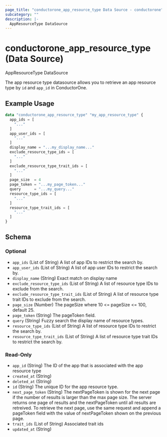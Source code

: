 ```yaml
---
page_title: "conductorone_app_resource_type Data Source - conductorone"
subcategory: ""
description: |-
  AppResourceType DataSource
---
```


# conductorone_app_resource_type (Data Source)

AppResourceType DataSource

The app resource type datasource allows you to retrieve an app resource type by `id` and `app_id` in ConductorOne.

## Example Usage

```terraform
data "conductorone_app_resource_type" "my_app_resource_type" {
  app_ids = [
    "..."
  ]
  app_user_ids = [
    "..."
  ]
  display_name = "...my_display_name..."
  exclude_resource_type_ids = [
    "..."
  ]
  exclude_resource_type_trait_ids = [
    "..."
  ]
  page_size  = 4
  page_token = "...my_page_token..."
  query      = "...my_query..."
  resource_type_ids = [
    "..."
  ]
  resource_type_trait_ids = [
    "..."
  ]
}
```

<!-- schema generated by tfplugindocs -->
## Schema

### Optional

- `app_ids` (List of String) A list of app IDs to restrict the search by.
- `app_user_ids` (List of String) A list of app user IDs to restrict the search by.
- `display_name` (String) Exact match on display name
- `exclude_resource_type_ids` (List of String) A list of resource type IDs to exclude from the search.
- `exclude_resource_type_trait_ids` (List of String) A list of resource type trait IDs to exclude from the search.
- `page_size` (Number) The pageSize where 10 <= pageSize <= 100, default 25.
- `page_token` (String) The pageToken field.
- `query` (String) Fuzzy search the display name of resource types.
- `resource_type_ids` (List of String) A list of resource type IDs to restrict the search by.
- `resource_type_trait_ids` (List of String) A list of resource type trait IDs to restrict the search by.

### Read-Only

- `app_id` (String) The ID of the app that is associated with the app resource type
- `created_at` (String)
- `deleted_at` (String)
- `id` (String) The unique ID for the app resource type.
- `next_page_token` (String) The nextPageToken is shown for the next page if the number of results is larger than the max page size.
 The server returns one page of results and the nextPageToken until all results are retreived.
 To retrieve the next page, use the same request and append a pageToken field with the value of nextPageToken shown on the previous page.
- `trait_ids` (List of String) Associated trait ids
- `updated_at` (String)